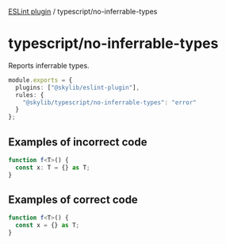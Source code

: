 [ESLint plugin](https://ilyub.github.io/eslint-plugin/) / typescript/no-inferrable-types

# typescript/no-inferrable-types

Reports inferrable types.

```ts
module.exports = {
  plugins: ["@skylib/eslint-plugin"],
  rules: {
    "@skylib/typescript/no-inferrable-types": "error"
  }
};
```

## Examples of incorrect code

```ts
function f<T>() {
  const x: T = {} as T;
}
```

## Examples of correct code

```ts
function f<T>() {
  const x = {} as T;
}
```
